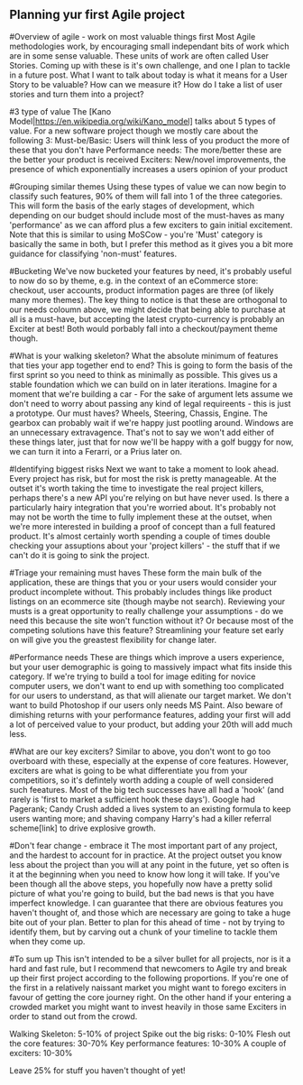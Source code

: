 ## Planning yur first Agile project 
#Overview of agile - work on most valuable things first
Most Agile methodologies work, by encouraging small independant bits of work which are in some sense valuable. These units of work are often called User Stories. Coming up with these is it's own challenge, and one I plan to tackle in a future post. What I want to talk about today is what it means for a User Story to be valuable? How can we measure it? How do I take a list of user stories and turn them into a project?

#3 type of value
The [Kano Model|https://en.wikipedia.org/wiki/Kano_model] talks about 5 types of value. For a new software project though we mostly care about the following 3:
Must-be/Basic: Users will think less of you product the more of these that you don't have
Performance needs: The more/better these are the better your product is received
Exciters: New/novel improvements, the presence of which exponentially increases a users opinion of your product

#Grouping similar themes
Using these types of value we can now begin to classify such features, 90% of them will fall into 1 of the three categories. This will form the basis of the early stages of development, which depending on our budget should include most of the must-haves as many 'performance' as we can afford plus a few exciters to gain initial excitement. Note that this is similar to using MoSCow - you're 'Must' category is basically the same in both, but I prefer this method as it gives you a bit more guidance for classifying 'non-must' features. 

#Bucketing
We've now bucketed your features by need, it's probably useful to now do so by theme, e.g. in the context of an eCommerce store: checkout, user accounts, product information pages are three (of likely many more themes). The key thing to notice is that these are orthogonal to our needs coloumn above, we might decide that being able to purchase at all is a must-have, but accepting the latest crypto-currency is probably an Exciter at best! Both would porbably fall into a checkout/payment theme though.

#What is your walking skeleton?
What the absolute minimum of features that ties your app together end to end? This is going to form the basis of the first sprint so you need to think as minimally as possible. This gives us a stable foundation which we can build on in later iterations. Imagine for a moment that we're building a car - For the sake of argument lets assume we don't need to worry about passing any kind of legal requireents - this is just a prototype. Our must haves? Wheels, Steering, Chassis, Engine. The gearbox can probably wait if we're happy just pootling around. Windows are an unnecessary extravagence. That's not to say we won't add either of these things later, just that for now we'll be happy with a golf buggy for now, we can turn it into a Ferarri, or a Prius later on.

#Identifying biggest risks
Next we want to take a moment to look ahead. Every project has risk, but for most the risk is pretty manageable. At the outset it's worth taking the time to investigate the real project killers, perhaps there's a new API you're relying on but have never used. Is there a particularly hairy integration that you're worried about. It's probably not may not be worth the time to fully implement these at the outset, when we're more interested in building a proof of concept than a full featured product. It's almost certainly worth spending a couple of times double checking your assuptions about your 'project killers' - the stuff that if we can't do it is going to sink the project.

#Triage your remaining must haves
These form the main bulk of the application, these are things that you or your users would consider your product incomplete without. This probably includes things like product listings on an ecommerce site (though maybe not search). Reviewing your musts is a great opportunity to really challenge your assumptions - do we need this because the site won't function without it? Or because most of the competing solutions have this feature? Streamlining your feature set early on will give you the greastest flexibility for change later.

#Performance needs
These are things which improve a users experience, but your user demographic is going to massively impact what fits inside this category. If we're trying to build a tool for image editing for novice computer users, we don't want to end up with something too complicated for our users to understand, as that will alienate our target market. We don't want to build Photoshop if our users only needs MS Paint. Also beware of dimishing returns with your performance features, adding your first will add a lot of perceived value to your product, but adding your 20th will add much less.

#What are our key exciters?
Similar to above, you don't wont to go too overboard with these, especially at the expense of core features. However, exciters are what is going to be what differentiate you from your competitiors, so it's defintely worth adding a couple of well considered such feeatures. Most of the big tech successes have all had a 'hook' (and rarely is 'first to market a sufficient hook these days'). Google had Pagerank; Candy Crush added a lives system to an existing formula to keep users wanting more; and shaving company Harry's had a killer referral scheme[link] to drive explosive growth. 

#Don't fear change - embrace it
The most important part of any project, and the hardest to account for in practice. At the project outset you know less about the project than you will at any point in the future, yet so often is it at the beginning when you need to know how long it will take. If you've been though all the above steps, you hopefully now have a pretty solid picture of what you're going to build, but the bad news is that you have imperfect knowledge. I can guarantee that there are obvious features you haven't thought of, and those which are necessary are going to take a huge bite out of your plan. Better to plan for this ahead of time - not by trying to identify them, but by carving out a chunk of your timeline to tackle them when they come up.

#To sum up
This isn't intended to be a silver bullet for all projects, nor is it a hard and fast rule, but I recommend that newcomers to Agile try and break up their first project according to the following proportions. If you're one of the first in a relatively naissant market you might want to forego exciters in favour of getting the core journey right. On the other hand if your entering a crowded market you might want to invest heavily in those same Exciters in order to stand out from the crowd. 

Walking Skeleton: 5-10% of project
Spike out the big risks: 0-10%
Flesh out the core features: 30-70%
Key performance features: 10-30%
A couple of exciters: 10-30%

Leave 25% for stuff you haven't thought of yet!
